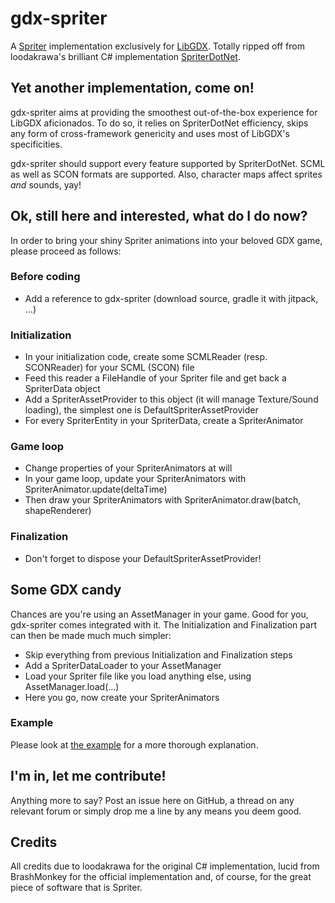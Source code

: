 # gdx-spriter
A [Spriter](http://www.brashmonkey.com) implementation exclusively for [LibGDX](https://libgdx.badlogicgames.com/).
Totally ripped off from loodakrawa's brilliant C# implementation [SpriterDotNet](https://github.com/loodakrawa/SpriterDotNet).

## Yet another implementation, come on!
gdx-spriter aims at providing the smoothest out-of-the-box experience for LibGDX aficionados.
To do so, it relies on SpriterDotNet efficiency, skips any form of cross-framework genericity and uses most of LibGDX's specificities.

gdx-spriter should support every feature supported by SpriterDotNet.
SCML as well as SCON formats are supported.
Also, character maps affect sprites *and* sounds, yay!

## Ok, still here and interested, what do I do now?
In order to bring your shiny Spriter animations into your beloved GDX game, please proceed as follows:

### Before coding
* Add a reference to gdx-spriter (download source, gradle it with jitpack, ...)

### Initialization
* In your initialization code, create some SCMLReader (resp. SCONReader) for your SCML (SCON) file
* Feed this reader a FileHandle of your Spriter file and get back a SpriterData object
* Add a SpriterAssetProvider to this object (it will manage Texture/Sound loading), the simplest one is DefaultSpriterAssetProvider
* For every SpriterEntity in your SpriterData, create a SpriterAnimator

### Game loop
* Change properties of your SpriterAnimators at will
* In your game loop, update your SpriterAnimators with SpriterAnimator.update(deltaTime)
* Then draw your SpriterAnimators with SpriterAnimator.draw(batch, shapeRenderer)

### Finalization
* Don't forget to dispose your DefaultSpriterAssetProvider!

## Some GDX candy
Chances are you're using an AssetManager in your game. Good for you, gdx-spriter comes integrated with it.
The Initialization and Finalization part can then be made much much simpler:
* Skip everything from previous Initialization and Finalization steps
* Add a SpriterDataLoader to your AssetManager
* Load your Spriter file like you load anything else, using AssetManager.load(...)
* Here you go, now create your SpriterAnimators

### Example
Please look at [the example](https://github.com/thorthur/gdx-spriter/blob/master/src/test/java/com/badlogic/gdx/spriter/SpriterExample.java) for a more thorough explanation.


## I'm in, let me contribute!
Anything more to say? Post an issue here on GitHub, a thread on any relevant forum or simply drop me a line by any means you deem good.

## Credits
All credits due to loodakrawa for the original C# implementation, lucid from BrashMonkey for the official implementation and, of course, for the great piece of software that is Spriter.